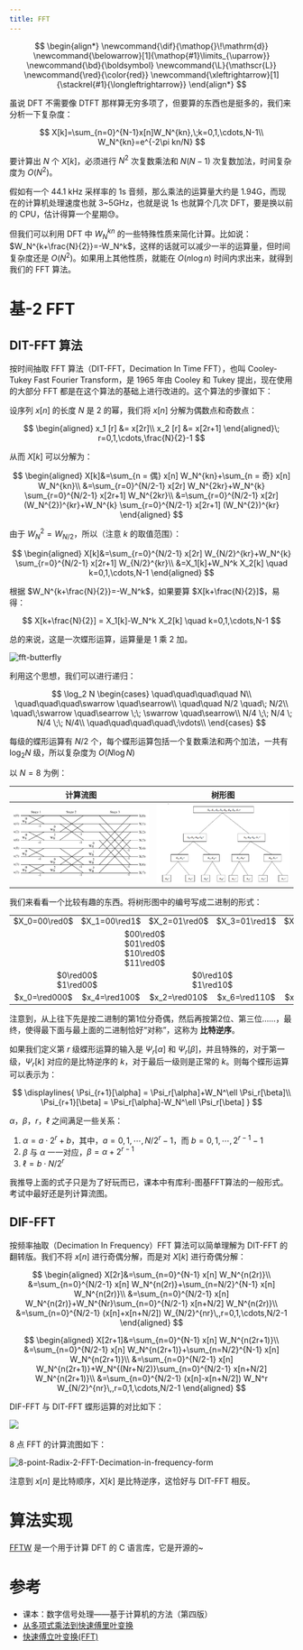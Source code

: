 ```yaml
---
title: FFT
---
```


<!--more-->

$$
\begin{align*}
\newcommand{\dif}{\mathop{}\!\mathrm{d}}
\newcommand{\belowarrow}[1]{\mathop{#1}\limits_{\uparrow}}
\newcommand{\bd}{\boldsymbol}
\newcommand{\L}{\mathscr{L}}
\newcommand{\red}{\color{red}}
\newcommand{\xleftrightarrow}[1]{\stackrel{#1}{\longleftrightarrow}}
\end{align*}
$$

虽说 DFT 不需要像 DTFT 那样算无穷多项了，但要算的东西也是挺多的，我们来分析一下复杂度：

$$
X[k]=\sum_{n=0}^{N-1}x[n]W_N^{kn},\;k=0,1,\cdots,N-1\\
W_N^{kn}=e^{-2\pi kn/N}
$$

要计算出 $N$ 个 $X[k]$，必须进行 $N^2$ 次复数乘法和 $N(N-1)$ 次复数加法，时间复杂度为 $O(N^2)$。

假如有一个 44.1 kHz 采样率的 1s 音频，那么乘法的运算量大约是 1.94G，而现在的计算机处理速度也就 3~5GHz，也就是说 1s 也就算个几次 DFT，要是换以前的 CPU，估计得算一个星期😓。

但我们可以利用 DFT 中 $W_N^{kn}$ 的一些特殊性质来简化计算。比如说：$W_N^{k+\frac{N}{2}}=-W_N^k$，这样的话就可以减少一半的运算量，但时间复杂度还是 $O(N^2)$。如果用上其他性质，就能在 $O(n\log n)$ 时间内求出来，就得到我们的 FFT 算法。

# 基-2 FFT

## DIT-FFT 算法

按时间抽取 FFT 算法（DIT-FFT，Decimation In Time FFT），也叫 Cooley-Tukey Fast Fourier Transform，是 1965 年由 Cooley 和 Tukey 提出，现在使用的大部分 FFT 都是在这个算法的基础上进行改进的。这个算法的步骤如下：

设序列 $x[n]$ 的长度 $N$ 是 $2$ 的幂，我们将 $x[n]$ 分解为偶数点和奇数点：

$$
\begin{aligned}
  x_1 [r] &= x[2r]\\
  x_2 [r] &= x[2r+1]
\end{aligned}\; r=0,1,\cdots,\frac{N}{2}-1
$$

从而 $X[k]$ 可以分解为：

$$
\begin{aligned}
  X[k]&=\sum_{n = 偶} x[n] W_N^{kn}+\sum_{n = 奇} x[n] W_N^{kn}\\
  &=\sum_{r=0}^{N/2-1} x[2r] W_N^{2kr}+W_N^{k} \sum_{r=0}^{N/2-1} x[2r+1] W_N^{2kr}\\
  &=\sum_{r=0}^{N/2-1} x[2r] (W_N^{2})^{kr}+W_N^{k} \sum_{r=0}^{N/2-1} x[2r+1] (W_N^{2})^{kr}
\end{aligned}
$$

由于 $W_N^2=W_{N/2}$，所以（注意 $k$ 的取值范围）：

$$
\begin{aligned}
  X[k]&=\sum_{r=0}^{N/2-1} x[2r] W_{N/2}^{kr}+W_N^{k} \sum_{r=0}^{N/2-1} x[2r+1] W_{N/2}^{kr}\\
  &=X_1[k]+W_N^k X_2[k] \quad k=0,1,\cdots,N-1
\end{aligned}
$$

根据 $W_N^{k+\frac{N}{2}}=-W_N^k$，如果要算 $X[k+\frac{N}{2}]$，易得：

$$
X[k+\frac{N}{2}] = X_1[k]-W_N^k X_2[k] \quad k=0,1,\cdots,N-1
$$

总的来说，这是一次蝶形运算，运算量是 1 乘 2 加。

<!-- ![fft-butterfly](/assets/images/fft-butterfly.png) -->

![fft-butterfly](https://i.loli.net/2020/12/03/YgU6vSwOE3kp5uN.png)

利用这个思想，我们可以进行递归：

$$
\log_2 N
\begin{cases}
\quad\quad\quad\quad N\\
\quad\quad\quad\swarrow \quad\searrow\\
\quad\quad N/2 \quad\; N/2\\
\quad\;\swarrow \quad\searrow \;\; \swarrow \quad\searrow\\
N/4 \;\; N/4 \; N/4 \;\; N/4\\
\quad\quad\quad\quad\;\vdots\\
\end{cases}
$$

每级的蝶形运算有 $N/2$ 个，每个蝶形运算包括一个复数乘法和两个加法，一共有 $\log_2 N$ 级，所以复杂度为 $O(N\log N)$

以 $N=8$ 为例：

<!-- ![FFT-N=8-递归](/assets/images/FFT-N=8-递归.png) -->

|计算流图|树形图|
|-------|-----|
|![](images/DIF-FFT计算流图.png)|![](images/DIT-FFT树形图.png)|

我们来看看一个比较有趣的东西。将树形图中的编号写成二进制的形式：


<table>
<tr>
  <td style="text-align:center" colspan="1">$X_0=00\red0$</td>
  <td style="text-align:center" colspan="1">$X_1=00\red1$</td>
  <td style="text-align:center" colspan="1">$X_2=01\red0$</td>
  <td style="text-align:center" colspan="1">$X_3=01\red1$</td>
  <td style="text-align:center" colspan="1">$X_4=10\red0$</td>
  <td style="text-align:center" colspan="1">$X_5=10\red1$</td>
  <td style="text-align:center" colspan="1">$X_6=11\red0$</td>
  <td style="text-align:center" colspan="1">$X_7=11\red1$</td>
</tr>
<tr>
  <td style="text-align:center" colspan="4">$00\red0$<br>$01\red0$<br>$10\red0$<br>$11\red0$</td>
  <td style="text-align:center" colspan="4">$00\red1$<br>$01\red1$<br>$10\red1$<br>$11\red1$</td>
</tr>
<tr>
  <td style="text-align:center" colspan="2">$0\red00$<br>$1\red00$</td>
  <td style="text-align:center" colspan="2">$0\red10$<br>$1\red10$</td>
  <td style="text-align:center" colspan="2">$0\red01$<br>$1\red01$</td>
  <td style="text-align:center" colspan="2">$0\red11$<br>$1\red11$</td>
</tr>
<tr>
  <td style="text-align:center" colspan="1">$x_0=\red000$</td>
  <td style="text-align:center" colspan="1">$x_4=\red100$</td>
  <td style="text-align:center" colspan="1">$x_2=\red010$</td>
  <td style="text-align:center" colspan="1">$x_6=\red110$</td>
  <td style="text-align:center" colspan="1">$x_1=\red001$</td>
  <td style="text-align:center" colspan="1">$x_5=\red101$</td>
  <td style="text-align:center" colspan="1">$x_3=\red011$</td>
  <td style="text-align:center" colspan="1">$x_7=\red111$</td>
</tr>
</table>

注意到，从上往下先是按二进制的第1位分奇偶，然后再按第2位、第三位……，最终，使得最下面与最上面的二进制恰好“对称”，这称为 **比特逆序**。

如果我们定义第 $r$ 级蝶形运算的输入是 $\Psi_r[\alpha]$ 和 $\Psi_r[\beta]$，并且特殊的，对于第一级，$\Psi_r[k]$ 对应的是比特逆序的 $k$，对于最后一级则是正常的 $k$。则每个蝶形运算可以表示为：

$$
\displaylines{
\Psi_{r+1}[\alpha] = \Psi_r[\alpha]+W_N^\ell \Psi_r[\beta]\\
\Psi_{r+1}[\beta] = \Psi_r[\alpha]-W_N^\ell \Psi_r[\beta]
}
$$

$\alpha$，$\beta$，$r$，$\ell$ 之间满足一些关系：

1. $\alpha=a\cdot 2^r+b$，其中，$a=0,1,\cdots,N/2^r-1$，而 $b=0,1,\cdots,2^{r-1}-1$
2. $\beta$ 与 $\alpha$ 一一对应，$\beta=\alpha+2^{r-1}$
3. $\ell=b\cdot N/2^r$

我推导上面的式子只是为了好玩而已，课本中有库利-图基FFT算法的一般形式。考试中最好还是列计算流图。



## DIF-FFT

按频率抽取（Decimation In Frequency）FFT 算法可以简单理解为 DIT-FFT 的翻转版。我们不将 $x[n]$ 进行奇偶分解，而是对 $X[k]$ 进行奇偶分解：

$$
\begin{aligned}
X[2r]&=\sum_{n=0}^{N-1} x[n] W_N^{n(2r)}\\
&=\sum_{n=0}^{N/2-1} x[n] W_N^{n(2r)}+\sum_{n=N/2}^{N-1} x[n] W_N^{n(2r)}\\
&=\sum_{n=0}^{N/2-1} x[n] W_N^{n(2r)}+W_N^{Nr}\sum_{n=0}^{N/2-1} x[n+N/2] W_N^{n(2r)}\\
&=\sum_{n=0}^{N/2-1} (x[n]+x[n+N/2]) W_{N/2}^{nr}\,,r=0,1,\cdots,N/2-1
\end{aligned}
$$

$$
\begin{aligned}
X[2r+1]&=\sum_{n=0}^{N-1} x[n] W_N^{n(2r+1)}\\
&=\sum_{n=0}^{N/2-1} x[n] W_N^{n(2r+1)}+\sum_{n=N/2}^{N-1} x[n] W_N^{n(2r+1)}\\
&=\sum_{n=0}^{N/2-1} x[n] W_N^{n(2r+1)}+W_N^{(Nr+N/2)}\sum_{n=0}^{N/2-1} x[n+N/2] W_N^{n(2r+1)}\\
&=\sum_{n=0}^{N/2-1} (x[n]-x[n+N/2]) W_N^r W_{N/2}^{nr}\,,r=0,1,\cdots,N/2-1
\end{aligned}
$$

DIF-FFT 与 DIT-FFT 蝶形运算的对比如下：

![](https://www.rfwireless-world.com/images/decimation-in-time-frequency.jpg)

8 点 FFT 的计算流图如下：

<!-- ![8-point-Radix-2-FFT-Decimation-in-frequency-form](/assets/images/8-point-Radix-2-FFT-Decimation-in-frequency-form.png) -->

![8-point-Radix-2-FFT-Decimation-in-frequency-form](https://i.loli.net/2020/12/05/ZSvUPcEljrwt1f6.png)

注意到 $x[n]$ 是比特顺序，$X[k]$ 是比特逆序，这恰好与 DIT-FFT 相反。 

# 算法实现

[FFTW](http://www.fftw.org/) 是一个用于计算 DFT 的 C 语言库，它是开源的~

# 参考

* 课本：数字信号处理——基于计算机的方法（第四版）
* [从多项式乘法到快速傅里叶变换](http://blog.miskcoo.com/2015/04/polynomial-multiplication-and-fast-fourier-transform)
* [快速傅立叶变换(FFT)](https://yangyh408.github.io/2019/04/08/%E5%BF%AB%E9%80%9F%E5%82%85%E7%AB%8B%E5%8F%B6%E5%8F%98%E6%8D%A2-FFT/)